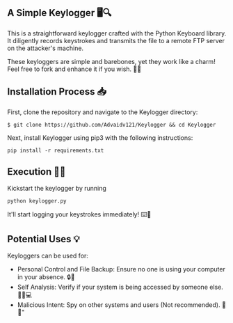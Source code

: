 ## A Simple Keylogger 🖥️🔍

This is a straightforward keylogger crafted with the Python Keyboard library. It diligently records keystrokes and transmits the file to a remote FTP server on the attacker's machine. 

These keyloggers are simple and barebones, yet they work like a charm! Feel free to fork and enhance it if you wish. 🍴✨

## Installation Process 📥

First, clone the repository and navigate to the Keylogger directory:

```
$ git clone https://github.com/Advaidv121/Keylogger && cd Keylogger
```

Next, install Keylogger using pip3 with the following instructions:

```
pip install -r requirements.txt
```

## Execution 🏃‍♂️

Kickstart the keylogger by running 
```
python keylogger.py
```
It'll start logging your keystrokes immediately! ⌨️📝

## Potential Uses 💡

Keyloggers can be used for:

- Personal Control and File Backup: Ensure no one is using your computer in your absence. 🔒💼
- Self Analysis: Verify if your system is being accessed by someone else. 🕵️‍♂️💻
- Malicious Intent: Spy on other systems and users (Not recommended). 👀🚫"
